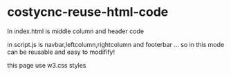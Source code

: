 # costycnc-reuse-html-code

In index.html is middle column and header code

in script.js is navbar,leftcolumn,rightcolumn and footerbar ... so in this mode can be reusable and easy to modifify!

this page use w3.css styles
